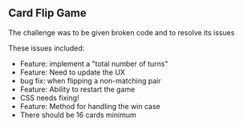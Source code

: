 ## Card Flip Game

The challenge was to be given broken code and to resolve its issues

These issues included:
- Feature: implement a "total number of turns"
- Feature: Need to update the UX
- bug fix: when flipping a non-matching pair
- Feature: Ability to restart the game
- CSS needs fixing!
- Feature: Method for handling the win case
- There should be 16 cards minimum
